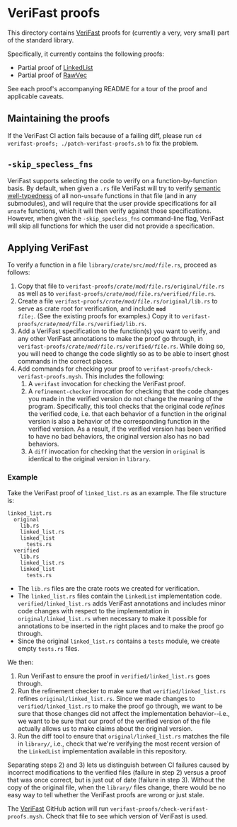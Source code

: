 # VeriFast proofs

This directory contains [VeriFast](../doc/src/tools/verifast.md) proofs for (currently a very, very small) part of the standard library.

Specifically, it currently contains the following proofs:

- Partial proof of [LinkedList](alloc/collections/linked_list.rs/)
- Partial proof of [RawVec](alloc/raw_vec/mod.rs/)

See each proof's accompanying README for a tour of the proof and applicable caveats.

## Maintaining the proofs

 If the VeriFast CI action fails because of a failing diff, please run `cd verifast-proofs; ./patch-verifast-proofs.sh` to fix the problem.

## `-skip_specless_fns`

VeriFast supports selecting the code to verify on a function-by-function basis. By default, when given a `.rs` file VeriFast will try to verify [semantic well-typedness](https://verifast.github.io/verifast/rust-reference/non-unsafe-funcs.html) of all non-`unsafe` functions in that file (and in any submodules), and will require that the user provide specifications for all `unsafe` functions, which it will then verify against those specifications. However, when given the `-skip_specless_fns` command-line flag, VeriFast will skip all functions for which the user did not provide a specification.

## Applying VeriFast

To verify a function in a file <code>library/<i>crate</i>/src/<i>mod</i>/<i>file</i>.rs</code>, proceed as follows:
1. Copy that file to <code>verifast-proofs/<i>crate</i>/<i>mod</i>/<i>file</i>.rs/original/<i>file</i>.rs</code> as well as to <code>verifast-proofs/<i>crate</i>/<i>mod</i>/<i>file</i>.rs/verified/<i>file</i>.rs</code>.
2. Create a file <code>verifast-proofs/<i>crate</i>/<i>mod</i>/<i>file</i>.rs/original/lib.rs</code> to serve as crate root for verification, and include <code><b>mod</b> <i>file</i>;</code>. (See the existing proofs for examples.) Copy it to <code>verifast-proofs/<i>crate</i>/<i>mod</i>/<i>file</i>.rs/verified/lib.rs</code>.
2. Add a VeriFast specification to the function(s) you want to verify, and any other VeriFast annotations to make the proof go through, in <code>verifast-proofs/<i>crate</i>/<i>mod</i>/<i>file</i>.rs/verified/<i>file</i>.rs</code>. While doing so, you will need to change the code slightly so as to be able to insert ghost commands in the correct places. 
3. Add commands for checking your proof to `verifast-proofs/check-verifast-proofs.mysh`. This includes the following:
    1. A `verifast` invocation for checking the VeriFast proof.
    2. A `refinement-checker` invocation for checking that the code changes you made in the verified version do not change the meaning of the program. Specifically, this tool checks that the original code *refines* the verified code, i.e. that each behavior of a function in the original version is also a behavior of the corresponding function in the verified version. As a result, if the verified version has been verified to have no bad behaviors, the original version also has no bad behaviors.
    3. A `diff` invocation for checking that the version in `original` is identical to the original version in `library`.

### Example

Take the VeriFast proof of `linked_list.rs` as an example. The file structure is:

```
linked_list.rs
  original
    lib.rs
    linked_list.rs
    linked_list
      tests.rs
  verified
    lib.rs
    linked_list.rs
    linked_list
      tests.rs
```
- The `lib.rs` files are the crate roots we created for verification.
- The `linked_list.rs` files contain the `LinkedList` implementation code. `verified/linked_list.rs` adds VeriFast annotations and includes minor code changes with respect to the implementation in `original/linked_list.rs` when necessary to make it possible for annotations to be inserted in the right places and to make the proof go through.
- Since the original `linked_list.rs` contains a `tests` module, we create empty `tests.rs` files.

We then:
1. Run VeriFast to ensure the proof in `verified/linked_list.rs` goes through.
2. Run the refinement checker to make sure that `verified/linked_list.rs` refines `original/linked_list.rs`. Since we made changes to `verified/linked_list.rs` to make the proof go through, we want to be sure that those changes did not affect the implementation behavior--i.e., we want to be sure that our proof of the verified version of the file actually allows us to make claims about the original version.
3. Run the diff tool to ensure that `original/linked_list.rs` matches the file in `library/`, i.e., check that we're verifying the most recent version of the `LinkedList` implementation available in this repository.

Separating steps 2) and 3) lets us distinguish between CI failures caused by incorrect modifications to the verified files (failure in step 2) versus a proof that was once correct, but is just out of date (failure in step 3). Without the copy of the original file, when the `library/` files change, there would be no easy way to tell whether the VeriFast proofs are wrong or just stale.

The [VeriFast](../.github/workflows/verifast.yml) GitHub action will run `verifast-proofs/check-verifast-proofs.mysh`. Check that file to see which version of VeriFast is used.
